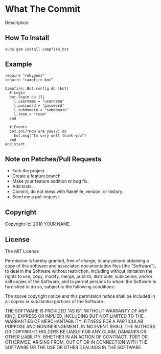 # What The Commit

Description

## How To Install

    sudo gem install campfire_bot

## Example

    require "rubygems"
    require "campfire_bot"

    Campfire::Bot.config do |bot|
      # Login
      bot.login do |l|
        l.username = "username"
        l.password = "password"
        l.subdomain = "subdomain"
        l.room = "room"
      end

      # Events
      bot.on(/^How are you?/) do
        bot.msg("Im very well thank-you")
      end
    end.start

## Note on Patches/Pull Requests

* Fork the project.
* Create a feature branch
* Make your feature addition or bug fix.
* Add tests.
* Commit, do not mess with RakeFile, version, or history.
* Send me a pull request.

## Copyright

Copyright (c) 2010 YOUR NAME.

## License

The MIT License

Permission is hereby granted, free of charge, to any person obtaining a copy
of this software and associated documentation files (the "Software"), to deal
in the Software without restriction, including without limitation the rights
to use, copy, modify, merge, publish, distribute, sublicense, and/or sell
copies of the Software, and to permit persons to whom the Software is
furnished to do so, subject to the following conditions:

The above copyright notice and this permission notice shall be included in
all copies or substantial portions of the Software.

THE SOFTWARE IS PROVIDED "AS IS", WITHOUT WARRANTY OF ANY KIND, EXPRESS OR
IMPLIED, INCLUDING BUT NOT LIMITED TO THE WARRANTIES OF MERCHANTABILITY,
FITNESS FOR A PARTICULAR PURPOSE AND NONINFRINGEMENT. IN NO EVENT SHALL THE
AUTHORS OR COPYRIGHT HOLDERS BE LIABLE FOR ANY CLAIM, DAMAGES OR OTHER
LIABILITY, WHETHER IN AN ACTION OF CONTRACT, TORT OR OTHERWISE, ARISING FROM,
OUT OF OR IN CONNECTION WITH THE SOFTWARE OR THE USE OR OTHER DEALINGS IN
THE SOFTWARE.